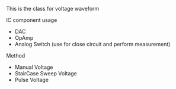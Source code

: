 This is the class for voltage waveform

IC component usage
- DAC
- OpAmp
- Analog Switch (use for close circuit and perform measurement)

Method
- Manual Voltage
- StairCase Sweep Voltage
- Pulse Voltage